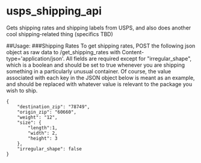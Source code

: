 # usps_shipping_api
Gets shipping rates and shipping labels from USPS, and also does another cool shipping-related thing (specifics TBD)

##Usage: 
###Shipping Rates
To get shipping rates, POST the following json object as raw data to /get_shipping_rates with Content-type='application/json'. All fields are required except for "irregular_shape", which is a boolean and should be set to true whenever you are shipping something in a particularly unusual container. Of course, the value associated with each key in the JSON object below is meant as an example, and should be replaced with whatever value is relevant to the package you wish to ship.

```
{
    "destination_zip": "78749",
    "origin_zip": "60660",
    "weight": "12",
    "size": {
        "length":1,
        "width": 2,
        "height": 3
    },
    "irregular_shape": false
}
```
